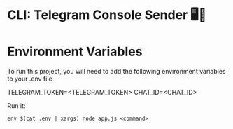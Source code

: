 # CLI: Telegram Console Sender 🖥️🎋

# Environment Variables

To run this project, you will need to add the following environment variables to your .env file

TELEGRAM_TOKEN=<TELEGRAM_TOKEN>
CHAT_ID=<CHAT_ID>

Run it:

```run
env $(cat .env | xargs) node app.js <command>
```
